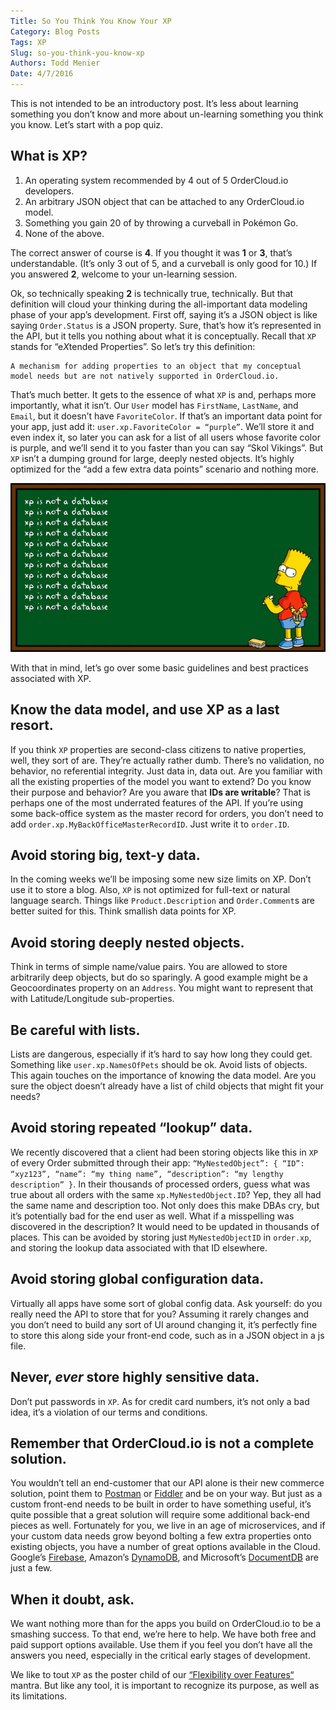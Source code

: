```yaml
---
Title: So You Think You Know Your XP
Category: Blog Posts
Tags: XP
Slug: so-you-think-you-know-xp
Authors: Todd Menier
Date: 4/7/2016
--- 
```



This is not intended to be an introductory post. It’s less about learning something you don’t know and more about un-learning something you think you know. Let’s start with a pop quiz.

## What is XP?

1. An operating system recommended by 4 out of 5 OrderCloud.io developers.
2. An arbitrary JSON object that can be attached to any OrderCloud.io model.
3. Something you gain 20 of by throwing a curveball in Pokémon Go.
4. None of the above.

The correct answer of course is **4**. If you thought it was **1** or **3**, that’s understandable. (It’s only 3 out of 5, and a curveball is only good for 10.) If you answered **2**, welcome to your un-learning session.

Ok, so technically speaking **2** is technically true, technically. But that definition will cloud your thinking during the all-important data modeling phase of your app’s development. First off, saying it’s a JSON object is like saying `Order.Status` is a JSON property. Sure, that’s how it’s represented in the API, but it tells you nothing about what it is conceptually. Recall that `XP` stands for “e*X*tended Properties”. So let’s try this definition:

    A mechanism for adding properties to an object that my conceptual model needs but are not natively supported in OrderCloud.io.

That’s much better. It gets to the essence of what `XP` is and, perhaps more importantly, what it isn’t. Our `User` model has `FirstName`, `LastName`, and `Email`, but it doesn’t have `FavoriteColor`. If that’s an important data point for your app, just add it: `user.xp.FavoriteColor = “purple”`. We’ll store it and even index it, so later you can ask for a list of all users whose favorite color is purple, and we’ll send it to you faster than you can say “Skol Vikings”. But `XP` isn’t a dumping ground for large, deeply nested objects. It’s highly optimized for the “add a few extra data points” scenario and nothing more.

![Bart Simpson standing in front of a chalkboard where he's written "XP is not a database" over and over.](../images/xp-is-not-database.gif)

With that in mind, let’s go over some basic guidelines and best practices associated with XP.

## Know the data model, and use XP as a last resort. 

If you think `XP` properties are second-class citizens to native properties, well, they sort of are. They’re actually rather dumb. There’s no validation, no behavior, no referential integrity. Just data in, data out. Are you familiar with all the existing properties of the model you want to extend? Do you know their purpose and behavior? Are you aware that **IDs are writable**? That is perhaps one of the most underrated features of the API. If you’re using some back-office system as the master record for orders, you don’t need to add `order.xp.MyBackOfficeMasterRecordID`. Just write it to `order.ID`.

## Avoid storing big, text-y data. 

In the coming weeks we’ll be imposing some new size limits on XP. Don’t use it to store a blog. Also, `XP` is not optimized for full-text or natural language search. Things like `Product.Description` and `Order.Comment`s are better suited for this. Think smallish data points for XP.

## Avoid storing deeply nested objects.  

Think in terms of simple name/value pairs. You are allowed to store arbitrarily deep objects, but do so sparingly. A good example might be a Geocoordinates property on an `Address`. You might want to represent that with Latitude/Longitude sub-properties.

## Be careful with lists. 

Lists are dangerous, especially if it’s hard to say how long they could get. Something like `user.xp.NamesOfPets` should be ok. Avoid lists of objects. This again touches on the importance of knowing the data model. Are you sure the object doesn’t already have a list of child objects that might fit your needs?

## Avoid storing repeated “lookup” data. 

We recently discovered that a client had been storing objects like this in `XP` of every Order submitted through their app: `“MyNestedObject”: { “ID”: “xyz123”, “name”: “my thing name”, “description”: “my lengthy description” }`. In their thousands of processed orders, guess what was true about all orders with the same `xp.MyNestedObject.ID`? Yep, they all had the same name and description too. Not only does this make DBAs cry, but it’s potentially bad for the end user as well. What if a misspelling was discovered in the description? It would need to be updated in thousands of places. This can be avoided by storing just `MyNestedObjectID` in `order.xp`, and storing the lookup data associated with that ID elsewhere.

## Avoid storing global configuration data. 

Virtually all apps have some sort of global config data. Ask yourself: do you really need the API to store that for you? Assuming it rarely changes and you don’t need to build any sort of UI around changing it, it’s perfectly fine to store this along side your front-end code, such as in a JSON object in a js file.

## **Never, *ever* store highly sensitive data**. 

Don’t put passwords in `XP`. As for credit card numbers, it’s not only a bad idea, it’s a violation of our terms and conditions.

## Remember that OrderCloud.io is not a complete solution. 

You wouldn’t tell an end-customer that our API alone is their new commerce solution, point them to [Postman](https://www.getpostman.com/) or [Fiddler](https://www.telerik.com/fiddler) and be on your way. But just as a custom front-end needs to be built in order to have something useful, it’s quite possible that a great solution will require some additional back-end pieces as well. Fortunately for you, we live in an age of microservices, and if your custom data needs grow beyond bolting a few extra properties onto existing objects, you have a number of great options available in the Cloud. Google’s [Firebase](https://firebase.google.com/), Amazon’s [DynamoDB](https://aws.amazon.com/dynamodb/), and Microsoft’s [DocumentDB](https://azure.microsoft.com/en-us/services/documentdb/) are just a few. 

## When it doubt, ask. 

We want nothing more than for the apps you build on OrderCloud.io to be a smashing success. To that end, we’re here to help. We have both free and paid support options available. Use them if you feel you don’t have all the answers you need, especially in the critical early stages of development.

We like to tout `XP` as the poster child of our [“Flexibility over Features“]({filename}flexibility-over-features.md) mantra. But like any tool, it is important to recognize its purpose, as well as its limitations.

